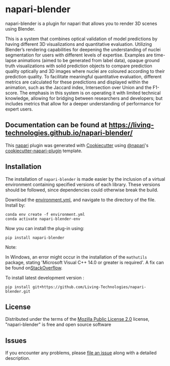# napari-blender

napari-blender is a plugin for napari that allows you to render 3D scenes using Blender.

This is a system that combines optical validation of model predictions by having different 3D visualizations and quantitative evaluation. Utilizing Blender’s rendering capabilities for deepening the understanding of nuclei segmentation for users with different levels of expertise. Examples are time-lapse animations (aimed to be generated from label data), opaque ground truth visualizations with solid prediction objects to compare prediction quality optically and 3D images where nuclei are coloured according to their prediction quality. To facilitate meaningful quantitative evaluation, different metrics are calculated for these predictions and displayed within the animation, such as the Jaccard index, Intersection over Union and the F1-score. The emphasis in this system is on operating it with limited technical knowledge, allowing for bridging between researchers and developers; but includes metrics that allow for a deeper understanding of performance for expert users.

Documentation can be found at https://living-technologies.github.io/napari-blender/
----------------------------------

This [napari] plugin was generated with [Cookiecutter] using [@napari]'s [cookiecutter-napari-plugin] template.

<!--
Don't miss the full getting started guide to set up your new package:
https://github.com/napari/cookiecutter-napari-plugin#getting-started

and review the napari docs for plugin developers:
https://napari.org/stable/plugins/index.html
-->

## Installation

The installation of `napari-blender` is made easier by the inclusion of a virtual environment containing specified versions of each library. These versions should be followed, since dependencies could otherwise break the build. 

Download the [environment.yml], and navigate to the directory of the file. Install by:

    conda env create -f environment.yml
    conda activate napari-blender-env

Now you can install the plug-in using:

    pip install napari-blender

Note:

In Windows, an error might occur in the installation of the `mathutils` package, stating 'Microsoft Visual C++ 14.0 or greater is required'. A fix can be found on[StackOverflow].


To install latest development version :

    pip install git+https://github.com/Living-Technologies/napari-blender.git

## License

Distributed under the terms of the [Mozilla Public License 2.0] license,
"napari-blender" is free and open source software

## Issues

If you encounter any problems, please [file an issue] along with a detailed description.

[napari]: https://github.com/napari/napari
[Cookiecutter]: https://github.com/audreyr/cookiecutter
[@napari]: https://github.com/napari
[environment.yml]: https://github.com/Living-Technologies/napari-blender/blob/main/environment.yml
[StackOverflow]: https://stackoverflow.com/questions/64261546/how-to-solve-error-microsoft-visual-c-14-0-or-greater-is-required-when-inst
[MIT]: http://opensource.org/licenses/MIT
[BSD-3]: http://opensource.org/licenses/BSD-3-Clause
[GNU GPL v3.0]: http://www.gnu.org/licenses/gpl-3.0.txt
[GNU LGPL v3.0]: http://www.gnu.org/licenses/lgpl-3.0.txt
[Apache Software License 2.0]: http://www.apache.org/licenses/LICENSE-2.0
[Mozilla Public License 2.0]: https://www.mozilla.org/media/MPL/2.0/index.txt
[cookiecutter-napari-plugin]: https://github.com/napari/cookiecutter-napari-plugin

[file an issue]: https://github.com/Living-Technologies/napari-blender/issues

[napari]: https://github.com/napari/napari
[tox]: https://tox.readthedocs.io/en/latest/
[pip]: https://pypi.org/project/pip/
[PyPI]: https://pypi.org/
